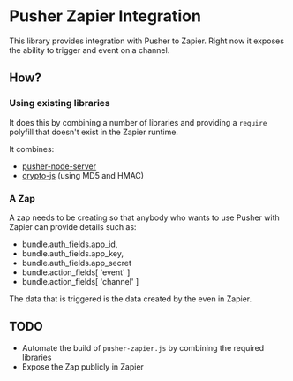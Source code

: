 # Pusher Zapier Integration

This library provides integration with Pusher to Zapier. Right now it exposes the ability to trigger and event on a channel.

## How?

### Using existing libraries

It does this by combining a number of libraries and providing a `require` polyfill that doesn't exist in the Zapier runtime.

It combines:

* [pusher-node-server](https://github.com/pusher/pusher-node-server)
* [crypto-js](https://code.google.com/p/crypto-js/) (using MD5 and HMAC)

### A Zap

A zap needs to be creating so that anybody who wants to use Pusher with Zapier can provide details such as:

* bundle.auth_fields.app_id,
* bundle.auth_fields.app_key,
* bundle.auth_fields.app_secret
* bundle.action_fields[ 'event' ]
* bundle.action_fields[ 'channel' ]

The data that is triggered is the data created by the even in Zapier.

## TODO

* Automate the build of `pusher-zapier.js` by combining the required libraries
* Expose the Zap publicly in Zapier